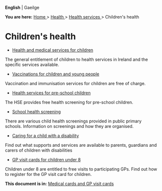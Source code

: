**English** |  Gaeilge 

**You are here:** [ Home ](/en/) > [ Health ](/en/health/) > [ Health services
](/en/health/health-services/) > Children's health

#  Children's health

  * [ Health and medical services for children ](/en/health/health-services/children-s-health/child-health-services/)

The general entitlement of children to health services in Ireland and the
specific services available.

  * [ Vaccinations for children and young people ](/en/health/health-services/children-s-health/vaccinations-for-children/)

Vaccination and immunisation services for children are free of charge.

  * [ Health services for pre-school children ](/en/health/health-services/children-s-health/health-services-for-preschool-children/)

The HSE provides free health screening for pre-school children.

  * [ School health screening ](/en/health/health-services/children-s-health/school-health-services/)

There are various child health screenings provided in public primary schools.
Information on screenings and how they are organised.

  * [ Caring for a child with a disability ](/en/health/health-services/children-s-health/caring-for-a-child-with-a-disability/)

Find out what supports and services are available to parents, guardians and
carers of children with disabilities

  * [ GP visit cards for children under 8 ](/en/health/medical-cards-and-gp-visit-cards/gp-visit-cards-for-under-8s/)

Children under 8 are entitled to free visits to participating GPs. Find out
how to register for the GP visit card for children.

**This document is in:** [ Medical cards and GP visit cards
](/en/health/medical-cards-and-gp-visit-cards/)

